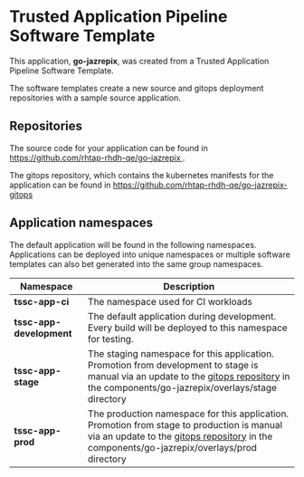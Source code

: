# Trusted Application Pipeline Software Template

This application, **go-jazrepix**, was created from a Trusted Application Pipeline Software Template.

The software templates create a new source and gitops deployment repositories with a sample source application. 

## Repositories

The source code for your application can be found in [https://github.com/rhtap-rhdh-qe/go-jazrepix ](https://github.com/rhtap-rhdh-qe/go-jazrepix ).
 
The gitops repository, which contains the kubernetes manifests for the application can be found in 
[https://github.com/rhtap-rhdh-qe/go-jazrepix-gitops ](https://github.com/rhtap-rhdh-qe/go-jazrepix-gitops ) 

## Application namespaces 

The default application will be found in the following namespaces. Applications can be deployed into unique namespaces or multiple software templates can also bet generated into the same group namespaces.  

|  Namespace   |  Description   |  
| -------- | -------- |
| **tssc-app-ci** | The namespace used for CI workloads |
| **tssc-app-development** | The default application during development. Every build will be deployed to this namespace for testing. |
| **tssc-app-stage** | The staging namespace for this application. Promotion from development to stage is manual via an update to the [gitops repository](https://github.com/rhtap-rhdh-qe/go-jazrepix-gitops ) in the components/go-jazrepix/overlays/stage directory |
| **tssc-app-prod** | The production namespace for this application. Promotion from stage to production is manual via an update to the [gitops repository](https://github.com/rhtap-rhdh-qe/go-jazrepix-gitops ) in the components/go-jazrepix/overlays/prod directory |